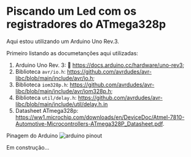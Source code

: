 # Piscando um Led com os registradores do ATmega328p

Aqui estou utilizando um Arduino Uno Rev.3.

Primeiro listando as documetanções aqui utilizadas:
1. Arduino Uno Rev. 3: :link: https://docs.arduino.cc/hardware/uno-rev3;
1. Biblioteca `avr/io.h`: https://github.com/avrdudes/avr-libc/blob/main/include/avr/io.h;
1. Biblioteca `iom328p.h`: https://github.com/avrdudes/avr-libc/blob/main/include/avr/iom328p.h;
1. Biblioteca `util/delay.h`: https://github.com/avrdudes/avr-libc/blob/main/include/util/delay.h.in
1. Datasheet ATmega328p: https://ww1.microchip.com/downloads/en/DeviceDoc/Atmel-7810-Automotive-Microcontrollers-ATmega328P_Datasheet.pdf.

 
Pinagem do Arduino
![arduino pinout](https://docs.arduino.cc/static/2b141eb1cfe6f465a949c203e4af1b5f/A000066-pinout.png)


Em construção...